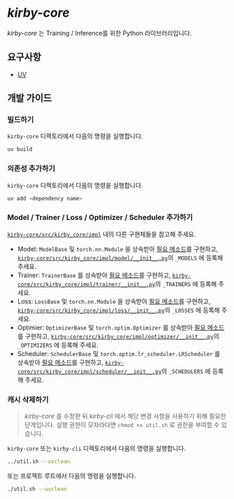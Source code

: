 # *kirby-core*
*kirby-core* 는 Training / Inference를 위한 Python 라이브러리입니다.

## 요구사항
- [UV](https://docs.astral.sh/uv)

## 개발 가이드
### 빌드하기
`kirby-core` 디렉토리에서 다음의 명령을 실행합니다.
```sh
uv build
```

### 의존성 추가하기
`kirby-core` 디렉토리에서 다음의 명령을 실행합니다.
```sh
uv add <dependency name>
```

### Model / Trainer / Loss / Optimizer / Scheduler 추가하기
[`kirby-core/src/kirby_core/impl`](src/kirby_core/impl) 내의 다른 구현체들을 참고해 주세요.
  - Model: `ModelBase` 및 `torch.nn.Module` 을 상속받아 [필요 메소드](src/kirby_core/protocol/impl/model_base.py)를 구현하고, [`kirby-core/src/kirby_core/impl/model/__init__.py`](src/kirby_core/impl/model/__init__.py)의 `_MODELS` 에 등록해 주세요.
  - Trainer: `TrainerBase` 를 상속받아 [필요 메소드](src/kirby_core/protocol/impl/trainer_base.py)를 구현하고, [`kirby-core/src/kirby_core/impl/trainer/__init__.py`](src/kirby_core/impl/trainer/__init__.py)의 `_TRAINERS` 에 등록해 주세요.
  - Loss: `LossBase` 및 `torch.nn.Module` 을 상속받아 [필요 메소드](src/kirby_core/protocol/impl/loss_base.py)를 구현하고, [`kirby-core/src/kirby_core/impl/loss/__init__.py`](src/kirby_core/impl/loss/__init__.py)의 `_LOSSES` 에 등록해 주세요.
  - Optimier: `OptimizerBase` 및 `torch.optim.Optimizer` 를 상속받아 [필요 메소드](src/kirby_core/protocol/impl/optimizer_base.py)를 구현하고, [`kirby-core/src/kirby_core/impl/optimizer/__init__.py`](src/kirby_core/impl/optimizer/__init__.py)의 `_OPTIMIZERS` 에 등록해 주세요.
  - Scheduler: `SchedulerBase` 및 `torch.optim.lr_scheduler.LRScheduler` 를 상속받아 [필요 메소드](src/kirby_core/protocol/impl/scheduler_base.py)를 구현하고, [`kirby-core/src/kirby_core/impl/scheduler/__init__.py`](src/kirby_core/impl/scheduler/__init__.py)의 `_SCHEDULERS` 에 등록해 주세요.

### 캐시 삭제하기
> *kirby-core* 를 수정한 뒤 *kirby-cli* 에서 해당 변경 사항을 사용하기 위해 필요한 단계입니다.
> 실행 권한이 모자라다면 `chmod +x util.sh` 로 권한을 부여할 수 있습니다.

`kirby-core` 또는 `kirby-cli` 디렉토리에서 다음의 명령을 실행합니다.
```sh
../util.sh --uvclean
```

또는 프로젝트 루트에서 다음의 명령을 실행합니다.
```sh
./util.sh --uvclean
```
